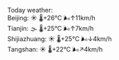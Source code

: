 Today weather:  
Beijing: ☀️   🌡️+26°C 🌬️↑11km/h  
Tianjin: 🌫  🌡️+25°C 🌬️↑7km/h  
Shijiazhuang: ☀️   🌡️+25°C 🌬️↓4km/h  
Tangshan: ☀️   🌡️+22°C 🌬️↗4km/h  
